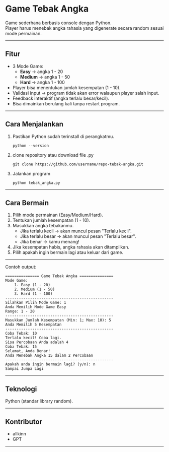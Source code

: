 # Game Tebak Angka

Game sederhana berbasis console dengan Python.  
Player harus menebak angka rahasia yang digenerate secara random sesuai mode permainan.  

---

## Fitur
- 3 Mode Game:
  - **Easy** → angka 1 - 20
  - **Medium** → angka 1 - 50
  - **Hard** → angka 1 - 100
- Player bisa menentukan jumlah kesempatan (1 - 10).
- Validasi input → program tidak akan error walaupun player salah input.
- Feedback interaktif (angka terlalu besar/kecil).
- Bisa dimainkan berulang kali tanpa restart program.

---

## Cara Menjalankan
1. Pastikan Python sudah terinstall di perangkatmu.
   ```
   python --version
2. clone repository atau download file .py
   ```
   git clone https://github.com/username/repo-tebak-angka.git
3. Jalankan program
   ```
   python tebak_angka.py

---

## Cara Bermain
1. Pilih mode permainan (Easy/Medium/Hard).
2. Tentukan jumlah kesempatan (1 - 10).
3. Masukkan angka tebakanmu.
   - Jika terlalu kecil → akan muncul pesan "Terlalu kecil".
   - Jika terlalu besar → akan muncul pesan "Terlalu besar".
   - Jika benar → kamu menang!
4. Jika kesempatan habis, angka rahasia akan ditampilkan.
5. Pilih apakah ingin bermain lagi atau keluar dari game.

---

Contoh output:
```
=============== Game Tebak Angka ===============
Mode Game:
    1. Easy (1 - 20)
    2. Medium (1 - 50)
    3. Hard (1 - 100)
------------------------------------------------
Silahkan Pilih Mode Game: 1
Anda Memilih Mode Game Easy
Range: 1 - 20
------------------------------------------------
Masukkan Jumlah Kesempatan (Min: 1; Max: 10): 5
Anda Memilih 5 Kesempatan
------------------------------------------------
Coba Tebak: 10
Terlalu kecil! Coba lagi.
Sisa Percobaan Anda adalah 4
Coba Tebak: 15
Selamat, Anda Benar!
Anda Menebak Angka 15 dalam 2 Percobaan
------------------------------------------------
Apakah anda ingin bermain lagi? (y/n): n
Sampai Jumpa Lagi
```
---

## Teknologi
   Python (standar library random).

---

## Kontributor
   - allkinn
   - GPT

---

